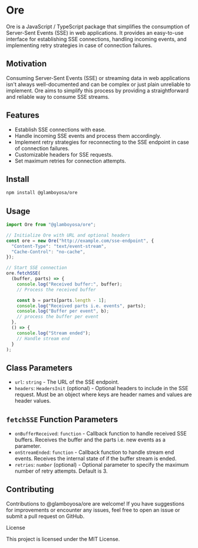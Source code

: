 # Ore

Ore is a JavaScript / TypeScript package that simplifies the consumption of Server-Sent Events (SSE) in web applications. It provides an easy-to-use interface for establishing SSE connections, handling incoming events, and implementing retry strategies in case of connection failures.

## Motivation

Consuming Server-Sent Events (SSE) or streaming data in web applications isn't always well-documented and can be complex or just plain unreliable to implement. Ore aims to simplify this process by providing a straightforward and reliable way to consume SSE streams.

## Features

- Establish SSE connections with ease.
- Handle incoming SSE events and process them accordingly.
- Implement retry strategies for reconnecting to the SSE endpoint in case of connection failures.
- Customizable headers for SSE requests.
- Set maximum retries for connection attempts.

## Install

```bash
npm install @glamboyosa/ore
```

## Usage

```typescript
import Ore from "@glamboyosa/ore";

// Initialize Ore with URL and optional headers
const ore = new Ore("http://example.com/sse-endpoint", {
  "Content-Type": "text/event-stream",
  "Cache-Control": "no-cache",
});

// Start SSE connection
ore.fetchSSE(
  (buffer, parts) => {
    console.log("Received buffer:", buffer);
    // Process the received buffer

    const b = parts[parts.length - 1];
    console.log("Received parts i.e. events", parts);
    console.log("Buffer per event", b);
    // process the buffer per event
  },
  () => {
    console.log("Stream ended");
    // Handle stream end
  }
);
```

## Class Parameters

- `url`: `string` - The URL of the SSE endpoint.
- `headers`: `HeadersInit` (optional) - Optional headers to include in the SSE request. Must be an object where keys are header names and values are header values.

## `fetchSSE` Function Parameters

- `onBufferReceived`: `function` - Callback function to handle received SSE buffers. Receives the buffer and the parts i.e. new events as a parameter.
- `onStreamEnded`: `function` - Callback function to handle stream end events. Receives the internal state of if the buffer stream is ended.
- `retries`: `number` (optional) - Optional parameter to specify the maximum number of retry attempts. Default is 3.

## Contributing

Contributions to @glamboyosa/ore are welcome! If you have suggestions for improvements or encounter any issues, feel free to open an issue or submit a pull request on GitHub.

License

This project is licensed under the MIT License.

```

```
